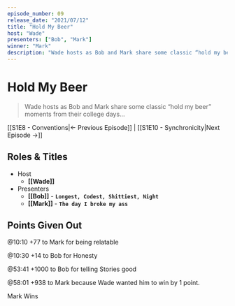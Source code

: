 ```yaml
---
episode_number: 09
release_date: "2021/07/12"
title: "Hold My Beer"
host: "Wade"
presenters: ["Bob", "Mark"]
winner: "Mark"
description: "Wade hosts as Bob and Mark share some classic “hold my beer” moments from their college days…"
---
```


# Hold My Beer

> Wade hosts as Bob and Mark share some classic “hold my beer” moments from their college days…

[[S1E8 - Conventions|← Previous Episode]] | [[S1E10 - Synchronicity|Next Episode →]]

## Roles & Titles

- Host
  - **[[Wade]]**
- Presenters
  - **[[Bob]]** - **`Longest, Codest, Shittiest, Night`**
  - **[[Mark]]** - **`The day I broke my ass`**

## Points Given Out

@10:10 +77 to Mark for being relatable

@10:30 +14 to Bob for Honesty

@53:41 +1000 to Bob for telling Stories good

@58:01 +938 to Mark because Wade wanted him to win by 1 point.

Mark Wins
